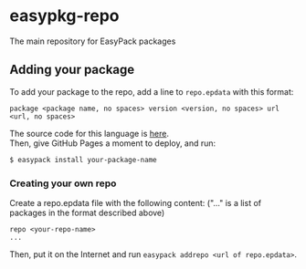 # easypkg-repo
The main repository for EasyPack packages
## Adding your package
To add your package to the repo, add a line to `repo.epdata` with this format:
```
package <package name, no spaces> version <version, no spaces> url <url, no spaces>
```
The source code for this language is [here](https://github.com/munchkinhalfling/easypack-dsl).<br/>
Then, give GitHub Pages a moment to deploy, and run:
```bash
$ easypack install your-package-name
```
### Creating your own repo
Create a repo.epdata file with the following content: ("..." is a list of packages in the format described above)
```sdl
repo <your-repo-name>
...
```
Then, put it on the Internet and run `easypack addrepo <url of repo.epdata>`.
